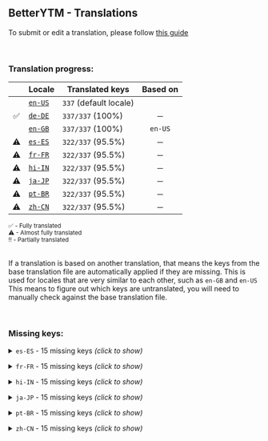 <!--
  ‼️‼️‼️‼️‼️‼️‼️‼️‼️‼️‼️‼️‼️‼️‼️‼️‼️‼️‼️‼️‼️‼️‼️‼️‼️‼️‼️‼️‼️‼️‼️‼️‼️‼️‼️‼️‼️‼️‼️‼️‼️‼️‼️‼️‼️‼️‼️‼️‼️‼️‼️‼️‼️‼️‼️‼️
  ‼️‼️‼️             THIS IS A GENERATED FILE             ‼️‼️‼️
  ‼️‼️‼️ all changes will be overwritten after next build ‼️‼️‼️
  ‼️‼️‼️ only edit in `src/tools/tr-progress-template.md` ‼️‼️‼️
  ‼️‼️‼️‼️‼️‼️‼️‼️‼️‼️‼️‼️‼️‼️‼️‼️‼️‼️‼️‼️‼️‼️‼️‼️‼️‼️‼️‼️‼️‼️‼️‼️‼️‼️‼️‼️‼️‼️‼️‼️‼️‼️‼️‼️‼️‼️‼️‼️‼️‼️‼️‼️‼️‼️‼️‼️
-->



## BetterYTM - Translations
To submit or edit a translation, please follow [this guide](../../contributing.md#submitting-translations)

<br>

### Translation progress:
| &nbsp; | Locale | Translated keys | Based on |
| :----: | ------ | --------------- | :------: |
|  | [`en-US`](./en-US.json) | `337` (default locale) |  |
| ✅ | [`de-DE`](./de-DE.json) | `337/337` (100%) | ─ |
|  | [`en-GB`](./en-GB.json) | `337/337` (100%) | `en-US` |
| ⚠ | [`es-ES`](./es-ES.json) | `322/337` (95.5%) | ─ |
| ⚠ | [`fr-FR`](./fr-FR.json) | `322/337` (95.5%) | ─ |
| ⚠ | [`hi-IN`](./hi-IN.json) | `322/337` (95.5%) | ─ |
| ⚠ | [`ja-JP`](./ja-JP.json) | `322/337` (95.5%) | ─ |
| ⚠ | [`pt-BR`](./pt-BR.json) | `322/337` (95.5%) | ─ |
| ⚠ | [`zh-CN`](./zh-CN.json) | `322/337` (95.5%) | ─ |

<sub>
✅ - Fully translated
</sub><br>
<sub>
⚠ - Almost fully translated
</sub><br>
<sub>
‼️ - Partially translated
</sub><br>

<br>

If a translation is based on another translation, that means the keys from the base translation file are automatically applied if they are missing. This is used for locales that are very similar to each other, such as `en-GB` and `en-US`  
This means to figure out which keys are untranslated, you will need to manually check against the base translation file.

<br>

### Missing keys:

<details><summary><code>es-ES</code> - 15 missing keys <i>(click to show)</i></summary><br>

| Key | English text |
| --- | ------------ |
| `reset_everything_confirm` | `Do you really want to reset all stored data to the default values?\nThe page will be automatically reloaded.` |
| `open_current_lyrics` | `Open the current song's lyrics in a new tab - shift-click to open in a new window or ctrl-click to open manual search` |
| `open_lyrics` | `Open this song's lyrics in a new tab - ctrl-click to open manual search` |
| `plugin_intent_name_ReadFeatureConfig` | `Read Feature Config` |
| `plugin_intent_name_WriteFeatureConfig` | `Write Feature Config` |
| `plugin_intent_name_SeeHiddenConfigValues` | `See Hidden Config Values` |
| `plugin_intent_name_WriteLyricsCache` | `Write Lyrics Cache` |
| `plugin_intent_name_WriteTranslations` | `Write Translations` |
| `plugin_intent_name_CreateModalDialogs` | `Create Modal Dialogs` |
| `plugin_intent_name_ReadAutoLikeData` | `Read Auto-Like Data` |
| `plugin_intent_name_WriteAutoLikeData` | `Write Auto-Like Data` |
| `feature_desc_aboveQueueBtnsSticky` | `Always position the element containing the buttons above the queue at the top of the list` |
| `feature_desc_resetEverything` | `Reset all stored data to the default values` |
| `feature_btn_resetEverything` | `Reset everything` |
| `feature_btn_resetEverything_running` | `Resetting...` |

<br></details>

<details><summary><code>fr-FR</code> - 15 missing keys <i>(click to show)</i></summary><br>

| Key | English text |
| --- | ------------ |
| `reset_everything_confirm` | `Do you really want to reset all stored data to the default values?\nThe page will be automatically reloaded.` |
| `open_current_lyrics` | `Open the current song's lyrics in a new tab - shift-click to open in a new window or ctrl-click to open manual search` |
| `open_lyrics` | `Open this song's lyrics in a new tab - ctrl-click to open manual search` |
| `plugin_intent_name_ReadFeatureConfig` | `Read Feature Config` |
| `plugin_intent_name_WriteFeatureConfig` | `Write Feature Config` |
| `plugin_intent_name_SeeHiddenConfigValues` | `See Hidden Config Values` |
| `plugin_intent_name_WriteLyricsCache` | `Write Lyrics Cache` |
| `plugin_intent_name_WriteTranslations` | `Write Translations` |
| `plugin_intent_name_CreateModalDialogs` | `Create Modal Dialogs` |
| `plugin_intent_name_ReadAutoLikeData` | `Read Auto-Like Data` |
| `plugin_intent_name_WriteAutoLikeData` | `Write Auto-Like Data` |
| `feature_desc_aboveQueueBtnsSticky` | `Always position the element containing the buttons above the queue at the top of the list` |
| `feature_desc_resetEverything` | `Reset all stored data to the default values` |
| `feature_btn_resetEverything` | `Reset everything` |
| `feature_btn_resetEverything_running` | `Resetting...` |

<br></details>

<details><summary><code>hi-IN</code> - 15 missing keys <i>(click to show)</i></summary><br>

| Key | English text |
| --- | ------------ |
| `reset_everything_confirm` | `Do you really want to reset all stored data to the default values?\nThe page will be automatically reloaded.` |
| `open_current_lyrics` | `Open the current song's lyrics in a new tab - shift-click to open in a new window or ctrl-click to open manual search` |
| `open_lyrics` | `Open this song's lyrics in a new tab - ctrl-click to open manual search` |
| `plugin_intent_name_ReadFeatureConfig` | `Read Feature Config` |
| `plugin_intent_name_WriteFeatureConfig` | `Write Feature Config` |
| `plugin_intent_name_SeeHiddenConfigValues` | `See Hidden Config Values` |
| `plugin_intent_name_WriteLyricsCache` | `Write Lyrics Cache` |
| `plugin_intent_name_WriteTranslations` | `Write Translations` |
| `plugin_intent_name_CreateModalDialogs` | `Create Modal Dialogs` |
| `plugin_intent_name_ReadAutoLikeData` | `Read Auto-Like Data` |
| `plugin_intent_name_WriteAutoLikeData` | `Write Auto-Like Data` |
| `feature_desc_aboveQueueBtnsSticky` | `Always position the element containing the buttons above the queue at the top of the list` |
| `feature_desc_resetEverything` | `Reset all stored data to the default values` |
| `feature_btn_resetEverything` | `Reset everything` |
| `feature_btn_resetEverything_running` | `Resetting...` |

<br></details>

<details><summary><code>ja-JP</code> - 15 missing keys <i>(click to show)</i></summary><br>

| Key | English text |
| --- | ------------ |
| `reset_everything_confirm` | `Do you really want to reset all stored data to the default values?\nThe page will be automatically reloaded.` |
| `open_current_lyrics` | `Open the current song's lyrics in a new tab - shift-click to open in a new window or ctrl-click to open manual search` |
| `open_lyrics` | `Open this song's lyrics in a new tab - ctrl-click to open manual search` |
| `plugin_intent_name_ReadFeatureConfig` | `Read Feature Config` |
| `plugin_intent_name_WriteFeatureConfig` | `Write Feature Config` |
| `plugin_intent_name_SeeHiddenConfigValues` | `See Hidden Config Values` |
| `plugin_intent_name_WriteLyricsCache` | `Write Lyrics Cache` |
| `plugin_intent_name_WriteTranslations` | `Write Translations` |
| `plugin_intent_name_CreateModalDialogs` | `Create Modal Dialogs` |
| `plugin_intent_name_ReadAutoLikeData` | `Read Auto-Like Data` |
| `plugin_intent_name_WriteAutoLikeData` | `Write Auto-Like Data` |
| `feature_desc_aboveQueueBtnsSticky` | `Always position the element containing the buttons above the queue at the top of the list` |
| `feature_desc_resetEverything` | `Reset all stored data to the default values` |
| `feature_btn_resetEverything` | `Reset everything` |
| `feature_btn_resetEverything_running` | `Resetting...` |

<br></details>

<details><summary><code>pt-BR</code> - 15 missing keys <i>(click to show)</i></summary><br>

| Key | English text |
| --- | ------------ |
| `reset_everything_confirm` | `Do you really want to reset all stored data to the default values?\nThe page will be automatically reloaded.` |
| `open_current_lyrics` | `Open the current song's lyrics in a new tab - shift-click to open in a new window or ctrl-click to open manual search` |
| `open_lyrics` | `Open this song's lyrics in a new tab - ctrl-click to open manual search` |
| `plugin_intent_name_ReadFeatureConfig` | `Read Feature Config` |
| `plugin_intent_name_WriteFeatureConfig` | `Write Feature Config` |
| `plugin_intent_name_SeeHiddenConfigValues` | `See Hidden Config Values` |
| `plugin_intent_name_WriteLyricsCache` | `Write Lyrics Cache` |
| `plugin_intent_name_WriteTranslations` | `Write Translations` |
| `plugin_intent_name_CreateModalDialogs` | `Create Modal Dialogs` |
| `plugin_intent_name_ReadAutoLikeData` | `Read Auto-Like Data` |
| `plugin_intent_name_WriteAutoLikeData` | `Write Auto-Like Data` |
| `feature_desc_aboveQueueBtnsSticky` | `Always position the element containing the buttons above the queue at the top of the list` |
| `feature_desc_resetEverything` | `Reset all stored data to the default values` |
| `feature_btn_resetEverything` | `Reset everything` |
| `feature_btn_resetEverything_running` | `Resetting...` |

<br></details>

<details><summary><code>zh-CN</code> - 15 missing keys <i>(click to show)</i></summary><br>

| Key | English text |
| --- | ------------ |
| `reset_everything_confirm` | `Do you really want to reset all stored data to the default values?\nThe page will be automatically reloaded.` |
| `open_current_lyrics` | `Open the current song's lyrics in a new tab - shift-click to open in a new window or ctrl-click to open manual search` |
| `open_lyrics` | `Open this song's lyrics in a new tab - ctrl-click to open manual search` |
| `plugin_intent_name_ReadFeatureConfig` | `Read Feature Config` |
| `plugin_intent_name_WriteFeatureConfig` | `Write Feature Config` |
| `plugin_intent_name_SeeHiddenConfigValues` | `See Hidden Config Values` |
| `plugin_intent_name_WriteLyricsCache` | `Write Lyrics Cache` |
| `plugin_intent_name_WriteTranslations` | `Write Translations` |
| `plugin_intent_name_CreateModalDialogs` | `Create Modal Dialogs` |
| `plugin_intent_name_ReadAutoLikeData` | `Read Auto-Like Data` |
| `plugin_intent_name_WriteAutoLikeData` | `Write Auto-Like Data` |
| `feature_desc_aboveQueueBtnsSticky` | `Always position the element containing the buttons above the queue at the top of the list` |
| `feature_desc_resetEverything` | `Reset all stored data to the default values` |
| `feature_btn_resetEverything` | `Reset everything` |
| `feature_btn_resetEverything_running` | `Resetting...` |

<br></details>
